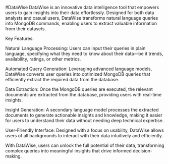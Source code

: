 #DataWise
DataWise is an innovative data intelligence tool that empowers users to gain insights into their data effortlessly. Designed for both data analysts and casual users, DataWise transforms natural language queries into MongoDB commands, enabling users to extract valuable information from their datasets.

Key Features:

Natural Language Processing: Users can input their queries in plain language, specifying what they need to know about their data—be it trends, availability, ratings, or other metrics.

Automated Query Generation: Leveraging advanced language models, DataWise converts user queries into optimized MongoDB queries that efficiently extract the required data from the database.

Data Extraction: Once the MongoDB queries are executed, the relevant documents are extracted from the database, providing users with real-time insights.

Insight Generation: A secondary language model processes the extracted documents to generate actionable insights and knowledge, making it easier for users to understand their data without needing deep technical expertise.

User-Friendly Interface: Designed with a focus on usability, DataWise allows users of all backgrounds to interact with their data intuitively and efficiently.

With DataWise, users can unlock the full potential of their data, transforming complex queries into meaningful insights that drive informed decision-making.
